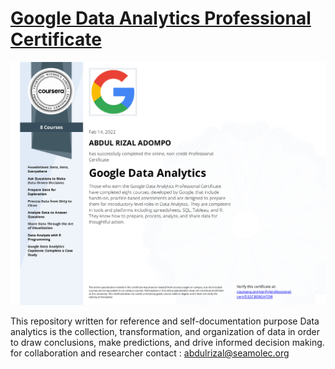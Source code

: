 # [Google Data Analytics Professional Certificate](https://www.coursera.org/account/accomplishments/professional-cert/D32CBE8GH7DR)
![alt text](https://github.com/ayyash-ayyub/Google-Data-Analytics-Professional-Certification/blob/main/ayyubcert.png?raw=true)


This repository written for reference and self-documentation purpose
Data analytics is the collection, transformation, and organization of data in order to draw conclusions, make predictions, and drive informed decision making.
for collaboration and researcher contact : abdulrizal@seamolec.org

